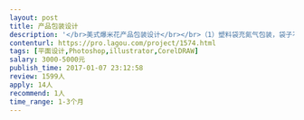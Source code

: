 ```yaml
---                
layout: post       
title: 产品包装设计           
description: '</br>美式爆米花产品包装设计</br></br>（1）塑料袋充氮气包装，袋子不透明</br>（2）美式风格，包装色彩亮眼，能够有食欲吸引眼球</br>（3）主要针对年轻人群体，产品大众化</br></br>项目具体结束时间为2月28日。</br>'     
contenturl: https://pro.lagou.com/project/1574.html      
tags: [平面设计,Photoshop,illustrator,CorelDRAW]            
salary: 3000-5000元          
publish_time: 2017-01-07 23:12:58         
review: 1599人                   
apply: 14人                   
recommend: 1人                   
time_range: 1-3个月              
---                 
```

